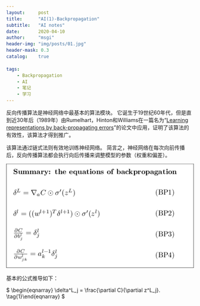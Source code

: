 ```yaml
---
layout:     post
title:      "AI(1)-Backpropagation"
subtitle:   "AI notes"
date:       2020-04-10
author:     "msgi"
header-img: "img/posts/01.jpg"
header-mask: 0.3
catalog:    true

tags:
    - Backpropagation
    - AI
    - 笔记
    - 学习
---
```


反向传播算法是神经网络中最基本的算法模块。 它诞生于19世纪60年代，但是直到近30年后（1989年）由Rumelhart，Hinton和Williams在一篇名为“[Learning representations by back-propagating errors](https://www.nature.com/articles/323533a0)”的论文中应用，证明了该算法的有效性，该算法才得到推广。

该算法通过链式法则有效地训练神经网络。 简言之，神经网络在每次向前传播后，反向传播算法都会执行向后传播来调整模型的参数（权重和偏差）。

![公式](../img/posts/bp/equ.png)

基本的公式推导如下：

$
\begin{eqnarray}
  \delta^L_j = \frac{\partial C}{\partial z^L_j}.
\tag{1}\end{eqnarray}
$

